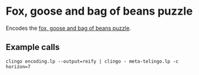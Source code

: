 # Fox, goose and bag of beans puzzle

Encodes the [fox, goose and bag of beans puzzle][wgc].

## Example calls

    clingo encoding.lp --output=reify | clingo - meta-telingo.lp -c horizon=7

[wgc]: https://en.wikipedia.org/wiki/Fox,_goose_and_bag_of_beans_puzzle
